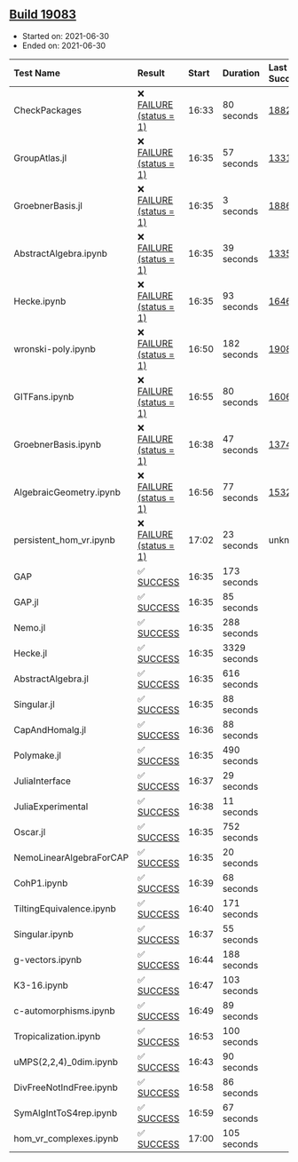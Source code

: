## [Build 19083](https://oscarci.mathematik.uni-kl.de/job/oscar/19083/)

* Started on: 2021-06-30
* Ended on: 2021-06-30

| Test Name    | Result | Start | Duration | Last Success | First Failure |
|:-------------|:-------|:------|:---------|:-------------|:--------------|
| CheckPackages | ❌ [FAILURE (status = 1)](https://oscarci.mathematik.uni-kl.de/job/oscar/19083/artifact/logs/build-19083/CheckPackages.log) | 16:33 | 80 seconds | [18822](https://oscarci.mathematik.uni-kl.de/job/oscar/18822/) | [18823](https://oscarci.mathematik.uni-kl.de/job/oscar/18823/) |
| GroupAtlas.jl | ❌ [FAILURE (status = 1)](https://oscarci.mathematik.uni-kl.de/job/oscar/19083/artifact/logs/build-19083/GroupAtlas.jl.log) | 16:35 | 57 seconds | [13311](https://oscarci.mathematik.uni-kl.de/job/oscar/13311/) | [13312](https://oscarci.mathematik.uni-kl.de/job/oscar/13312/) |
| GroebnerBasis.jl | ❌ [FAILURE (status = 1)](https://oscarci.mathematik.uni-kl.de/job/oscar/19083/artifact/logs/build-19083/GroebnerBasis.jl.log) | 16:35 | 3 seconds | [18864](https://oscarci.mathematik.uni-kl.de/job/oscar/18864/) | [18865](https://oscarci.mathematik.uni-kl.de/job/oscar/18865/) |
| AbstractAlgebra.ipynb | ❌ [FAILURE (status = 1)](https://oscarci.mathematik.uni-kl.de/job/oscar/19083/artifact/logs/build-19083/AbstractAlgebra.ipynb.log) | 16:35 | 39 seconds | [13355](https://oscarci.mathematik.uni-kl.de/job/oscar/13355/) | [13356](https://oscarci.mathematik.uni-kl.de/job/oscar/13356/) |
| Hecke.ipynb | ❌ [FAILURE (status = 1)](https://oscarci.mathematik.uni-kl.de/job/oscar/19083/artifact/logs/build-19083/Hecke.ipynb.log) | 16:35 | 93 seconds | [16463](https://oscarci.mathematik.uni-kl.de/job/oscar/16463/) | [16464](https://oscarci.mathematik.uni-kl.de/job/oscar/16464/) |
| wronski-poly.ipynb | ❌ [FAILURE (status = 1)](https://oscarci.mathematik.uni-kl.de/job/oscar/19083/artifact/logs/build-19083/wronski-poly.ipynb.log) | 16:50 | 182 seconds | [19082](https://oscarci.mathematik.uni-kl.de/job/oscar/19082/) | [19083](https://oscarci.mathematik.uni-kl.de/job/oscar/19083/) |
| GITFans.ipynb | ❌ [FAILURE (status = 1)](https://oscarci.mathematik.uni-kl.de/job/oscar/19083/artifact/logs/build-19083/GITFans.ipynb.log) | 16:55 | 80 seconds | [16068](https://oscarci.mathematik.uni-kl.de/job/oscar/16068/) | [16069](https://oscarci.mathematik.uni-kl.de/job/oscar/16069/) |
| GroebnerBasis.ipynb | ❌ [FAILURE (status = 1)](https://oscarci.mathematik.uni-kl.de/job/oscar/19083/artifact/logs/build-19083/GroebnerBasis.ipynb.log) | 16:38 | 47 seconds | [13748](https://oscarci.mathematik.uni-kl.de/job/oscar/13748/) | [13749](https://oscarci.mathematik.uni-kl.de/job/oscar/13749/) |
| AlgebraicGeometry.ipynb | ❌ [FAILURE (status = 1)](https://oscarci.mathematik.uni-kl.de/job/oscar/19083/artifact/logs/build-19083/AlgebraicGeometry.ipynb.log) | 16:56 | 77 seconds | [15322](https://oscarci.mathematik.uni-kl.de/job/oscar/15322/) | [15323](https://oscarci.mathematik.uni-kl.de/job/oscar/15323/) |
| persistent_hom_vr.ipynb | ❌ [FAILURE (status = 1)](https://oscarci.mathematik.uni-kl.de/job/oscar/19083/artifact/logs/build-19083/persistent_hom_vr.ipynb.log) | 17:02 | 23 seconds | unknown | unknown |
| GAP | ✅ [SUCCESS](https://oscarci.mathematik.uni-kl.de/job/oscar/19083/artifact/logs/build-19083/GAP.log) | 16:35 | 173 seconds |  |  |
| GAP.jl | ✅ [SUCCESS](https://oscarci.mathematik.uni-kl.de/job/oscar/19083/artifact/logs/build-19083/GAP.jl.log) | 16:35 | 85 seconds |  |  |
| Nemo.jl | ✅ [SUCCESS](https://oscarci.mathematik.uni-kl.de/job/oscar/19083/artifact/logs/build-19083/Nemo.jl.log) | 16:35 | 288 seconds |  |  |
| Hecke.jl | ✅ [SUCCESS](https://oscarci.mathematik.uni-kl.de/job/oscar/19083/artifact/logs/build-19083/Hecke.jl.log) | 16:35 | 3329 seconds |  |  |
| AbstractAlgebra.jl | ✅ [SUCCESS](https://oscarci.mathematik.uni-kl.de/job/oscar/19083/artifact/logs/build-19083/AbstractAlgebra.jl.log) | 16:35 | 616 seconds |  |  |
| Singular.jl | ✅ [SUCCESS](https://oscarci.mathematik.uni-kl.de/job/oscar/19083/artifact/logs/build-19083/Singular.jl.log) | 16:35 | 88 seconds |  |  |
| CapAndHomalg.jl | ✅ [SUCCESS](https://oscarci.mathematik.uni-kl.de/job/oscar/19083/artifact/logs/build-19083/CapAndHomalg.jl.log) | 16:36 | 88 seconds |  |  |
| Polymake.jl | ✅ [SUCCESS](https://oscarci.mathematik.uni-kl.de/job/oscar/19083/artifact/logs/build-19083/Polymake.jl.log) | 16:35 | 490 seconds |  |  |
| JuliaInterface | ✅ [SUCCESS](https://oscarci.mathematik.uni-kl.de/job/oscar/19083/artifact/logs/build-19083/JuliaInterface.log) | 16:37 | 29 seconds |  |  |
| JuliaExperimental | ✅ [SUCCESS](https://oscarci.mathematik.uni-kl.de/job/oscar/19083/artifact/logs/build-19083/JuliaExperimental.log) | 16:38 | 11 seconds |  |  |
| Oscar.jl | ✅ [SUCCESS](https://oscarci.mathematik.uni-kl.de/job/oscar/19083/artifact/logs/build-19083/Oscar.jl.log) | 16:35 | 752 seconds |  |  |
| NemoLinearAlgebraForCAP | ✅ [SUCCESS](https://oscarci.mathematik.uni-kl.de/job/oscar/19083/artifact/logs/build-19083/NemoLinearAlgebraForCAP.log) | 16:35 | 20 seconds |  |  |
| CohP1.ipynb | ✅ [SUCCESS](https://oscarci.mathematik.uni-kl.de/job/oscar/19083/artifact/logs/build-19083/CohP1.ipynb.log) | 16:39 | 68 seconds |  |  |
| TiltingEquivalence.ipynb | ✅ [SUCCESS](https://oscarci.mathematik.uni-kl.de/job/oscar/19083/artifact/logs/build-19083/TiltingEquivalence.ipynb.log) | 16:40 | 171 seconds |  |  |
| Singular.ipynb | ✅ [SUCCESS](https://oscarci.mathematik.uni-kl.de/job/oscar/19083/artifact/logs/build-19083/Singular.ipynb.log) | 16:37 | 55 seconds |  |  |
| g-vectors.ipynb | ✅ [SUCCESS](https://oscarci.mathematik.uni-kl.de/job/oscar/19083/artifact/logs/build-19083/g-vectors.ipynb.log) | 16:44 | 188 seconds |  |  |
| K3-16.ipynb | ✅ [SUCCESS](https://oscarci.mathematik.uni-kl.de/job/oscar/19083/artifact/logs/build-19083/K3-16.ipynb.log) | 16:47 | 103 seconds |  |  |
| c-automorphisms.ipynb | ✅ [SUCCESS](https://oscarci.mathematik.uni-kl.de/job/oscar/19083/artifact/logs/build-19083/c-automorphisms.ipynb.log) | 16:49 | 89 seconds |  |  |
| Tropicalization.ipynb | ✅ [SUCCESS](https://oscarci.mathematik.uni-kl.de/job/oscar/19083/artifact/logs/build-19083/Tropicalization.ipynb.log) | 16:53 | 100 seconds |  |  |
| uMPS(2,2,4)_0dim.ipynb | ✅ [SUCCESS](https://oscarci.mathematik.uni-kl.de/job/oscar/19083/artifact/logs/build-19083/uMPS-2-2-4-_0dim.ipynb.log) | 16:43 | 90 seconds |  |  |
| DivFreeNotIndFree.ipynb | ✅ [SUCCESS](https://oscarci.mathematik.uni-kl.de/job/oscar/19083/artifact/logs/build-19083/DivFreeNotIndFree.ipynb.log) | 16:58 | 86 seconds |  |  |
| SymAlgIntToS4rep.ipynb | ✅ [SUCCESS](https://oscarci.mathematik.uni-kl.de/job/oscar/19083/artifact/logs/build-19083/SymAlgIntToS4rep.ipynb.log) | 16:59 | 67 seconds |  |  |
| hom_vr_complexes.ipynb | ✅ [SUCCESS](https://oscarci.mathematik.uni-kl.de/job/oscar/19083/artifact/logs/build-19083/hom_vr_complexes.ipynb.log) | 17:00 | 105 seconds |  |  |
